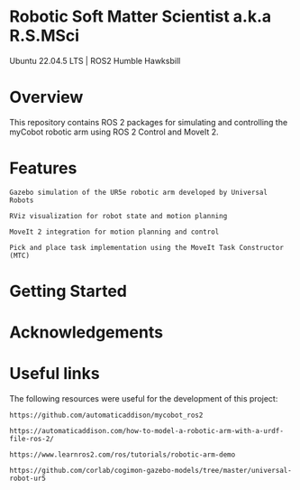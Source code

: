 # Robotic Soft Matter Scientist a.k.a R.S.MSci #
Ubuntu 22.04.5 LTS | ROS2 Humble Hawksbill


# Overview #
This repository contains ROS 2 packages for simulating and controlling the myCobot robotic arm using ROS 2 Control and MoveIt 2.


# Features # 

    Gazebo simulation of the UR5e robotic arm developed by Universal Robots

    RViz visualization for robot state and motion planning

    MoveIt 2 integration for motion planning and control

    Pick and place task implementation using the MoveIt Task Constructor (MTC)


# Getting Started #



# Acknowledgements #



# Useful links #

The following resources were useful for the development of this project:

    https://github.com/automaticaddison/mycobot_ros2

    https://automaticaddison.com/how-to-model-a-robotic-arm-with-a-urdf-file-ros-2/

    https://www.learnros2.com/ros/tutorials/robotic-arm-demo

    https://github.com/corlab/cogimon-gazebo-models/tree/master/universal-robot-ur5
